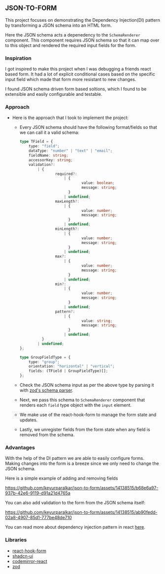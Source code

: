 ## JSON-TO-FORM

This project focuses on demonstrating the Dependency Injection(DI) pattern by transforming a JSON schema into an HTML form.

Here the JSON schema acts a depenedency to the `SchemaRenderer` component. This component requires JSON schema so that it can map over to this object and rendered the required input fields for the form.

### Inspiration

I got inspired to make this project when I was debugging a friends react based form. It had a lot of explicit conditional cases based on the specific input field which made that form more resistant to new changes.

I found JSON schema driven form based soltions, which I found to be extensible and easily configurable and testable.

### Approach

- Here is the approach that I took to implement the project:

  - Every JSON schema should have the following format/fields so that we can call it a valid schema:

    ```ts
    type TField = {
    	type: "field";
    	dataType: "number" | "text" | "email";
    	fieldName: string;
    	accessorKey: string;
    	validation?:
    		| {
    				required?:
    					| {
    							value: boolean;
    							message: string;
    					  }
    					| undefined;
    				maxLength?:
    					| {
    							value: number;
    							message: string;
    					  }
    					| undefined;
    				minLength?:
    					| {
    							value: number;
    							message: string;
    					  }
    					| undefined;
    				max?:
    					| {
    							value: number;
    							message: string;
    					  }
    					| undefined;
    				min?:
    					| {
    							value: number;
    							message: string;
    					  }
    					| undefined;
    				pattern?:
    					| {
    							value: string;
    							message: string;
    					  }
    					| undefined;
    		  }
    		| undefined;
    };

    type GroupFieldType = {
    	type: "group";
    	orientation: "horizontal" | "vertical";
    	fields: (TField | GroupFieldType)[];
    };
    ```

  - Check the JSON schema input as per the above type by parsing it with [zod's schema parser](https://zod.dev/?id=basic-usage).
  - Next, we pass this schema to `SchemaRenderer` component that renders each `field` type object with the `input` element.
  - We make use of the react-hook-form to manage the form state and updates.
  - Lastly, we unregister fields from the form state when any field is removed from the schema.

### Advantages

With the help of the DI pattern we are able to easily configure forms. Making changes into the form is a breeze since we only need to change the JSON schema.

Here is a simple example of adding and removing fields


https://github.com/keyurparalkar/json-to-form/assets/14138515/b68e6a97-937b-42e6-9119-d91a21d4765a


You can also add validation to the form from the JSON schema itself:



https://github.com/keyurparalkar/json-to-form/assets/14138515/ab90fedd-02a8-4907-85d1-777be48de710



You can read more about dependency injection pattern in react [here](https://blog.logrocket.com/dependency-injection-react/).

### Libraries

- [react-hook-form](https://react-hook-form.com/)
- [shadcn-ui](https://ui.shadcn.com/)
- [codemirror-react](https://uiwjs.github.io/react-codemirror/)
- [zod](https://zod.dev/)
